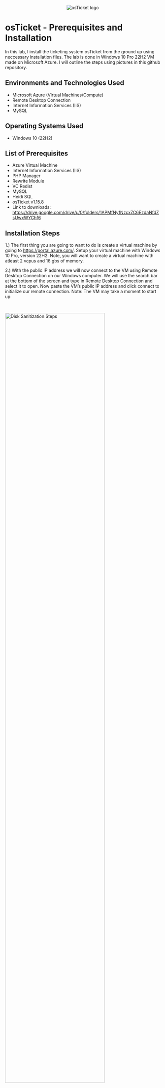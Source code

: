 <p align="center">
<img src="https://i.imgur.com/Clzj7Xs.png" alt="osTicket logo"/>
</p>

<h1>osTicket - Prerequisites and Installation</h1>
In this lab, I install the ticketing system osTicket from the ground up using neccessary installation files. The lab is done in Windows 10 Pro 22H2 VM made on Microsoft Azure. I will outline the steps using pictures in this github repository. <br />



<h2>Environments and Technologies Used</h2>

- Microsoft Azure (Virtual Machines/Compute)
- Remote Desktop Connection
- Internet Information Services (IIS)
- MySQL

<h2>Operating Systems Used </h2>

- Windows 10</b> (22H2)

<h2>List of Prerequisites</h2>

- Azure Virtual Machine
- Internet Information Services (IIS)
- PHP Manager
- Rewrite Module
- VC Redist
- MySQL
- Heidi SQL
- osTicket v1.15.8
- Link to downloads: https://drive.google.com/drive/u/0/folders/1APMfNyfNzcxZC6EzdaNfdZsUwxWYChf6


<h2>Installation Steps</h2>


1.) The first thing you are going to want to do is create a virtual machine by going to https://portal.azure.com/. Setup your virtual machine with Windows 10 Pro, version 22H2. Note, you will want to create a virtual machine with atleast 2 vcpus and 16 gbs of memory.

2.) With the public IP address we will now connect to the VM using Remote Desktop Connection on our Windows computer. We will use the search bar at the bottom of the screen and type in Remote Desktop Connection and select it to open. Now paste the VM’s public IP address and click connect to initialize our remote connection. Note: The VM may take a moment to start up
 
</p>
<br />

<p>
<img src="https://i.imgur.com/SBd2kxK.png" height="80%" width="80%" alt="Disk Sanitization Steps"/>
</p>
<p>
<p>
<img src="https://i.imgur.com/0no6NJM.png" height="40%" width="40%" alt="Disk Sanitization Steps"/>
</p>
<p>
  
3.) Once completed, we will click on the “More choices” option and “Use a different account.” Now log in using the credentials we made when setting up the VM and click “Ok”


<p>
<img src="https://i.imgur.com/d0GqyIh.png" height="40%" width="40%" alt="Disk Sanitization Steps"/>
</p>
<p>
  
<p>
<img src="https://i.imgur.com/3DaExaS.png" height="40%" width="40%" alt="Disk Sanitization Steps"/>
</p>
<p>
  
4.) To start we will need to enable Internet Information Services (IIS). To do this open the Control Panel -> Programs -> Turn Windows Features On or Off. 
We will then check Internet Information Services and expand it, expand World Wide Web Services, and Application Development Features. Check the CGI box. Now under Common HTTP Features check HTTP Redirection and WebDAV Publishing and click ok. Then IIS will be installed.


[X] CGI
[X] Common HTTP Features
  
<p>
<img src="https://i.imgur.com/kwYoh4V.png" height="40%" width="40%" alt="Disk Sanitization Steps"/>
</p>
<p>

<p>
<img src="https://i.imgur.com/wyBnhq6.png" height="40%" width="40%" alt="Disk Sanitization Steps"/>
</p>
<p>


***NOTE*** Make sure all Common HTTP Features are checked.
 
 
Next is to test the connectivity to the web server which can be done by opening a web browser and type 127.0.0.1 and it should look like this
  
<p>
<img src="https://imgur.com/eICujoq.png" height="40%" width="40%" alt="Disk Sanitization Steps"/>
</p>
<p>
  
  
  
  
5.) Now it’s time to make use of the installations, we will start with downloading and installing PHP Manager. Click Open File on the top right corner and install with default settings, agreeing to the License Agreement.
<p>
<img src="https://i.imgur.com/Qi3JgOy.png" height="40%" width="40%" alt="Disk Sanitization Steps"/>
</p>
<p>

  
6.) Now we are going to install rewrite_amd64_en-US.msi and open the file using the same method. We will agree to the license agreement and click finish
<p>
<img src="https://i.imgur.com/x5ptpWe.png" height="40%" width="40%" alt="Disk Sanitization Steps"/>
</p>
<p>
  
7.) After a successful installation of Rewrite Module we will open up file explorer, go to This Pc > Windows (C:) and create a folder named PHP which we will use to extract the contents of the PHP zip file which can be found in This PC > Downloads
<p>
<img src="https://i.imgur.com/WbGdbVO.png" height="40%" width="40%" alt="Disk Sanitization Steps"/>
</p>
<p>

8.) After created we will download and install the Redist executable (.exe)
  
  !! ATTENTION !!
If this appears, choose to “Keep” the file:
  
<p>
<img src="https://imgur.com/xZv1Yhw.png" height="40%" width="40%" alt="Disk Sanitization Steps"/>
</p>
<p>
  
<p>
<img src="https://imgur.com/YwBhqo0.png" height="40%" width="40%" alt="Disk Sanitization Steps"/>
</p>
<p>

9.) Once you have downloaded and extracted the zip file into the PHP folder on the C drive, download and install the VC_redist.x86.exe from the installation files. Go through the setup wizard to finish setting up and installing the VC_redist.x86.exe. 
<p>
<img src="https://i.imgur.com/4RO41Qx.png" height="40%" width="40%" alt="Disk Sanitization Steps"/>
</p>
<p>


10.) Next step is to download and install php-7.3.8, right click it and extract all into the PHP folder we just created in the C drive.

Now download and install mysql-5.5.62, open the file, accept the agreement, do a typical install. Ensure “Launch the MySQL Instance Configuration Wizard” is checked and click finish. 
<p>
<img src="https://i.imgur.com/PdNVV4Q.png" height="40%" width="40%" alt="Disk Sanitization Steps"/>
</p>
<p>

Make sure to click standard configuration, install as windows service, and create a username and password for the root account. Next > Execute > Finish. This will install osTicket’s database to store data and tickets.
  
<p>
<img src="https://i.imgur.com/1lQnARR.png" height="40%" width="40%" alt="Disk Sanitization Steps"/>
</p>
<p>
  
With that done we will go to the start menu and search for IIS, right click it and run as an administrator

Navigate to the PHP Manager button and double click to Register new PHP version. Path the install to the PHP folder we made within the C: drive, and click the PHP executable (.exe) and click ok

<p>
<img src="https://i.imgur.com/pjdn5c3.png height="40%" width="40%" alt="Disk Sanitization Steps"/>
</p>
<p>
  
11.) Now that we have the files downloaded and installed we will want to search for IIS in the windows search bar. Open IIS as an administrator.
  The program should look like this.
  
<p>
<img src="https://imgur.com/rgdZwmM.png" height="40%" width="40%" alt="Disk Sanitization Steps"/>
</p>
<p>
  
12.) We will now want to register PHP from within IIS.
  Click on PHP Manager
  
<p>
<img src="https://imgur.com/vvTLNBH.png" height="40%" width="40%" alt="Disk Sanitization Steps"/>
</p>
<p>
  
Register new PHP version.
  
<p>
<img src="https://imgur.com/qdbn5zQ.png" height="40%" width="40%" alt="Disk Sanitization Steps"/>
</p>
<p>
  
You will want to provide a path to the php executable file (php-cgi.exe)). 
  Go to C Drive -> PHP -> click on php-cgi file.
  
<p>
<img src="https://imgur.com/oJZ0gp9.png" height="40%" width="40%" alt="Disk Sanitization Steps"/>
</p>
<p>
  
  Restart the IIS server.
  
<p>
<img src="https://imgur.com/CJ3RUbG.png" height="40%" width="40%" alt="Disk Sanitization Steps"/>
</p>
<p>
  
13.) Install osTicket v1.15.8
  -Download osTicket from the Installation Files Folder
  -Extract and copy "upload" folder to c:\inetpub\wwwroot
  -Within c:\inetpub\root, Rename "upload" to "osTicket"
  
  Reload IIS again.
  
14.) On IIS go to sites -> Default -> osTicket
  -On the right, click “Browse *:80”
  
<p>
<img src="https://imgur.com/Yw55d5b.png" height="40%" width="40%" alt="Disk Sanitization Steps"/>
</p>
<p>
  
  Some extensions are not enabled on the osTicket browser.
  
<p>
<img src="https://imgur.com/eJIsGTn.png" height="40%" width="40%" alt="Disk Sanitization Steps"/>
</p>
<p>
  
  To enable the extensions:
  -Go back to IIS, sites -> Default -> osTicket
  -Double click PHP manager
  -Click "Enable or disable an extension"
  
<p>
<img src="https://imgur.com/vvTLNBH.png" height="40%" width="40%" alt="Disk Sanitization Steps"/>
</p>
<p>
  
<p>
<img src="https://imgur.com/uigyKjb.png" height="40%" width="40%" alt="Disk Sanitization Steps"/>
</p>
<p>
  
  We will want to enable three extensions from here.
  
  1.) php_imap.dll
 
  2.) php_intl.dll
  
  3.) php_opcache.dll
  
<p>
<img src="https://imgur.com/cOem7Nb.png" height="40%" width="40%" alt="Disk Sanitization Steps"/>
</p>
<p>
  
  
15.) Once we have those extensions enabled in IIS, we are going to want to rename one of the files in our osTicket folder.
  Go into the file explorer and search for C;\inetpub\wwwroot\osTicket\include\ost-sampleconfig.php
  
  We are going to rename the ost-sampleconfig.php to ost-config.php
  
  Now that we have renamed the files, right click on the file and go to properties.
  From there click security, click on advance, and disable the inheritance.
  We will select Remove all inherited permissions from this object.
  
  Now we will add new permissions.
  
  Click Add
  
<p>
<img src="https://imgur.com/VPZvOdo.png" height="40%" width="40%" alt="Disk Sanitization Steps"/>
</p>
<p>
  
Select a principal
  
<p>
<img src="https://imgur.com/PoGk34d.png" height="40%" width="40%" alt="Disk Sanitization Steps"/>
</p>
<p>
  
  
 Type "Everyone" in the box.
  
<p>
<img src="https://imgur.com/F4H3ppM.png" height="40%" width="40%" alt="Disk Sanitization Steps"/>
</p>
<p>
  
  Make sure Full Control and all the other boxes are checked.
  
<p>
<img src="https://imgur.com/rbbGqwB.png" height="40%" width="40%" alt="Disk Sanitization Steps"/>
</p>
<p>
  
  Click Apply and Ok.
  
<p>
<img src="https://imgur.com/saRO3y5.png" height="40%" width="40%" alt="Disk Sanitization Steps"/>
</p>
<p>
  
  Once that is done we will continue to setup osTicket in the browser. Click Continue on the osTicket browser page.
  Fill out the page as required except the Database Settings at the bottom of the page. We will get to that. 
  
  We will want to download and install HeidiSQL from the Installation Files. 
  
<p>
<img src="https://imgur.com/i7a4gWC.png" height="40%" width="40%" alt="Disk Sanitization Steps"/>
</p>
<p>
  
  When the program is open we will create a new session in it.
  
<p>
<img src="https://imgur.com/g5M1i61.png" height="40%" width="40%" alt="Disk Sanitization Steps"/>
</p>
<p>
  
  We want to make sure the username is root and the password is Password1.
  
<p>
<img src="https://imgur.com/LEAZNOc.png" height="40%" width="40%" alt="Disk Sanitization Steps"/>
</p>
<p>
  
  Once we are connected to the session we will go back to the browser to finish setting everything up. Under the Database Settings in the browser the username will be root and the password will be Password1.
  
  We will now create a new database within HeidiSQL. In Heidi right click on the left side where is says "Unnamed", select "create new", and then select "database". Name the new database osTicket. Once we have the new database setup go back to the osTicket browser and under MySQL Database type in osTicket.
  
<p>
<img src="https://imgur.com/0rG1AJm.png" height="40%" width="40%" alt="Disk Sanitization Steps"/>
</p>
<p>
  
  The last step is to do some clean up. We will want to delete the setup folder in our system. 
  -Delete: C:\inetpub\wwwroot\osTicket\setup
  Only delete the setup folder and nothing else.
  
  We then will want to set the permissions back to "Read" only in the ost-config.php file.
  
<p>
<img src="https://imgur.com/wFr0pkK.png" height="40%" width="40%" alt="Disk Sanitization Steps"/>
</p>
<p>
  
<p>
<img src="https://imgur.com/jsJOPyn.png" height="40%" width="40%" alt="Disk Sanitization Steps"/>
</p>
<p>
  
  The last step after that is to login to osTicket on the browser.
  
<p>
<img src="https://imgur.com/uHVdDsx.png" height="40%" width="40%" alt="Disk Sanitization Steps"/>
</p>
<p>
  
  Congrats! You have now successfully installed and setup osTicket!
